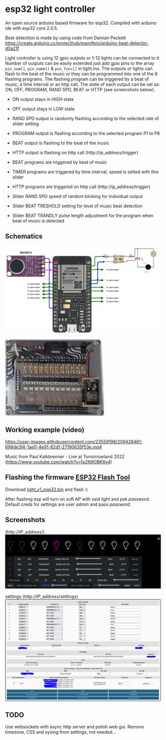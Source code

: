 # esp32 light controller

An open source arduino based firmware for esp32. Compiled with arduino ide with esp32 core 2.0.5.

Beat detection is made by using code from Damian Peckett https://create.arduino.cc/projecthub/mamifero/arduino-beat-detector-d0a21f

Light controller is using 12 gpio outputs or 1-12 lights can be connected to it. Number of outputs can be easily extended just add gpio pins to the array `pin_num[]`, `pin_name[]` & `pin_func[]` in light.ino.
The outputs or lights can flash to the beat of the music or they can be programmed into one of the 8 flashing programs. The flashing program can be triggered by a beat of music, a time interval or an http call. The state of each output can be set as: ON, OFF, PROGRAM, RAND SPD, BEAT or HTTP (see screenshots below).

- ON output stays in HIGH state
- OFF output stays in LOW state
- RAND SPD output is randomly flashing according to the selected rate of slider setting
- PROGRAM output is flashing according to the selected program P1 to P8
- BEAT output is flashing to the beat of the music
- HTTP output is flashing on http call (http://ip_address/trigger)

- BEAT programs are triggered by beat of music
- TIMER programs are triggered by time interval, speed is setted with this slider 
- HTTP programs are triggered on http call (http://ip_address/trigger)
- Slider RAND SPD speed of random blinking for individual output
- Slider BEAT TRESHOLD setting for level of music beat detection
- Slider BEAT TRANDLY pulse length adjustment for the program when beat of music is detected 

## Schematics

![esp32_connections](light_controller.png)

![board](lc_board.png)

## Working example (video)

https://user-images.githubusercontent.com/23559198/209428461-698de3f4-1ae0-4e91-82d1-27190635f53e.mp4

Music from Paul Kalkbrenner - Live at Tomorrowland 2022 (https://www.youtube.com/watch?v=fa2N9OBK8v4)

## Flashing the firmware <a href="https://github.com/hanhdt/esp32-flash-tool">ESP32 Flash Tool</a>

Download <a href="https://github.com/ciberp/esp32-light-controller/light_v1_esp32.bin">light_v1_esp32.bin</a> and flash :)


After flashing esp will turn on soft AP with ssid *light* and psk *password*. Default creds for settings are user *admin* and pass *password*.

## Screenshots

(http://IP_address/)
![web gui](web_gui.png)

settings (http://IP_address/settings)
![web gui settings](web_gui_settings.png)

## TODO

Use websockets with async http server and polish web gui. Remove timezone, CSS and syslog from settings, not needed...
